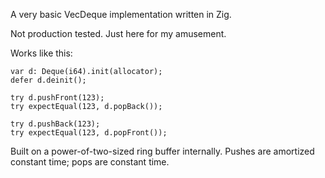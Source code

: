 A very basic VecDeque implementation written in Zig.

Not production tested.  Just here for my amusement.

Works like this:

```
var d: Deque(i64).init(allocator);
defer d.deinit();

try d.pushFront(123);
try expectEqual(123, d.popBack());

try d.pushBack(123);
try expectEqual(123, d.popFront());
```

Built on a power-of-two-sized ring buffer internally.  Pushes are
amortized constant time; pops are constant time.
